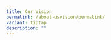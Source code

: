 ```yaml
---
title: Our Vision
permalink: /about-usvision/permalink/
variant: tiptap
description: ""
---
```

<p></p>